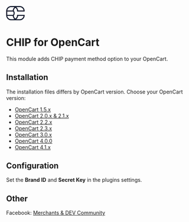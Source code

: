 <img src="./assets/logo.svg" alt="drawing" width="50"/>

# CHIP for OpenCart

This module adds CHIP payment method option to your OpenCart.

## Installation

The installation files differs by OpenCart version. Choose your OpenCart version:

* [OpenCart 1.5.x](https://download-directory.github.io/?url=https%3A%2F%2Fgithub.com%2FCHIPAsia%2Fchip-for-opencart%2Ftree%2Fmain%2F1.5)
* [OpenCart 2.0.x & 2.1.x](https://download-directory.github.io/?url=https%3A%2F%2Fgithub.com%2FCHIPAsia%2Fchip-for-opencart%2Ftree%2Fmain%2F2.0)
* [OpenCart 2.2.x](https://download-directory.github.io/?url=https%3A%2F%2Fgithub.com%2FCHIPAsia%2Fchip-for-opencart%2Ftree%2Fmain%2F2.2)
* [OpenCart 2.3.x](https://download-directory.github.io/?url=https%3A%2F%2Fgithub.com%2FCHIPAsia%2Fchip-for-opencart%2Ftree%2Fmain%2F2.3)
* [OpenCart 3.0.x](https://download-directory.github.io/?url=https%3A%2F%2Fgithub.com%2FCHIPAsia%2Fchip-for-opencart%2Ftree%2Fmain%2F3.0)
* [OpenCart 4.0.0](https://download-directory.github.io/?url=https%3A%2F%2Fgithub.com%2FCHIPAsia%2Fchip-for-opencart%2Ftree%2Fmain%2F4.0)
* [OpenCart 4.1.x](https://github.com/CHIPAsia/chip-for-opencart-4.1)

## Configuration

Set the **Brand ID** and **Secret Key** in the plugins settings.

## Other

Facebook: [Merchants & DEV Community](https://www.facebook.com/groups/3210496372558088)
